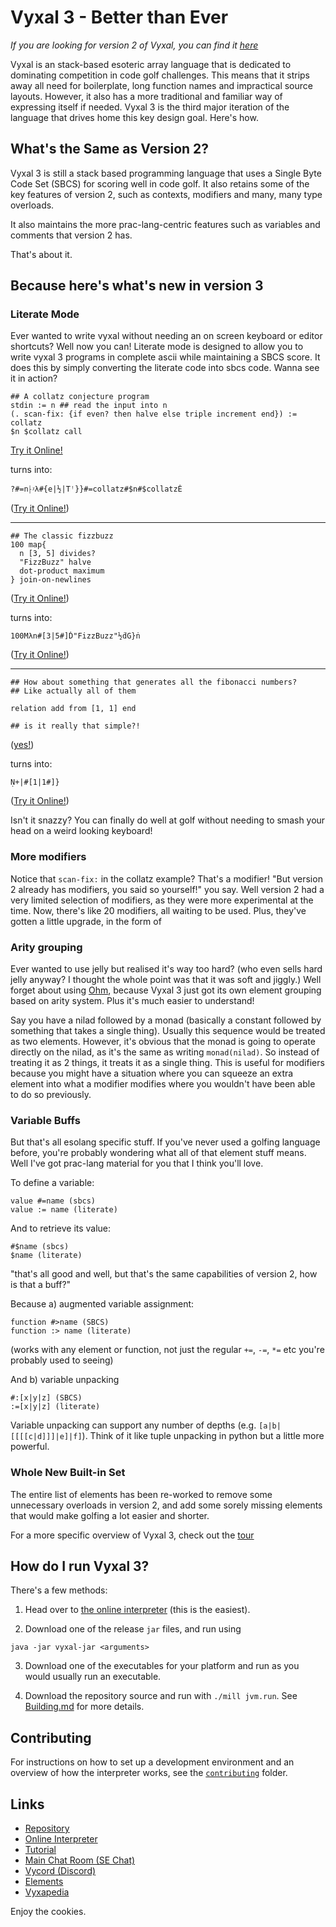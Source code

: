 # Vyxal 3 - Better than Ever


_If you are looking for version 2 of Vyxal, you can find it [here](https://github.com/Vyxal/Vyxal/tree/version-2)_


Vyxal is an stack-based esoteric array language that is dedicated to dominating competition in code golf challenges. This means that it strips away all need for boilerplate, long function names and impractical source layouts. However, it also has a more traditional and familiar way of expressing itself if needed. Vyxal 3 is the third major iteration of the language that drives home this key design goal. Here's how. 

## What's the Same as Version 2?

Vyxal 3 is still a stack based programming language that uses a Single Byte Code Set (SBCS) for scoring well in code golf. It also retains some of the key features of version 2, such as contexts, modifiers and many, many type overloads.

It also maintains the more prac-lang-centric features such as variables and comments that version 2 has.

That's about it.

## Because here's what's new in version 3

### Literate Mode

Ever wanted to write vyxal without needing an on screen keyboard or editor shortcuts? Well now you can! Literate mode is designed to allow you to write vyxal 3 programs in complete ascii while maintaining a SBCS score. It does this by simply converting the literate code into sbcs code. Wanna see it in action?

```
## A collatz conjecture program
stdin := n ## read the input into n
(. scan-fix: {if even? then halve else triple increment end}) := collatz
$n $collatz call
```

[Try it Online!](https://vyxal.github.io/versions/v3.0.0/#WyJsIiwiIiwiIyMgQSBjb2xsYXR6IGNvbmplY3R1cmUgcHJvZ3JhbVxuc3RkaW4gOj0gbiAjIyByZWFkIHRoZSBpbnB1dCBpbnRvIG5cbiguIHNjYW4tZml4OiB7aWYgZXZlbj8gdGhlbiBoYWx2ZSBlbHNlIGluY3JlbWVudCBlbmRpZn0pIDo9IGNvbGxhdHpcbiRuICRjb2xsYXR6IGNhbGwiLCIiLCIiLCIzLjAuMCJd#WyJsIiwiIiwiIyMgQSBjb2xsYXR6IGNvbmplY3R1cmUgcHJvZ3JhbVxuc3RkaW4gOj0gbiAjIyByZWFkIHRoZSBpbnB1dCBpbnRvIG5cbiguIHNjYW4tZml4OiB7aWYgZXZlbj8gdGhlbiBoYWx2ZSBlbHNlIHRyaXBsZSBpbmNyZW1lbnQgZW5kfSkgOj0gY29sbGF0elxuJG4gJGNvbGxhdHogY2FsbCIsIiIsIjkiLCIzLjAuMCJd)

turns into:

```
?#=n⸠ᵡλ#{e|½|Tꜝ}}#=collatz#$n#$collatzĖ
```

([Try it Online!](https://vyxal.github.io/versions/v3.0.0/#WyJsIiwiIiwiIyMgQSBjb2xsYXR6IGNvbmplY3R1cmUgcHJvZ3JhbVxuc3RkaW4gOj0gbiAjIyByZWFkIHRoZSBpbnB1dCBpbnRvIG5cbiguIHNjYW4tZml4OiB7aWYgZXZlbj8gdGhlbiBoYWx2ZSBlbHNlIGluY3JlbWVudCBlbmRpZn0pIDo9IGNvbGxhdHpcbiRuICRjb2xsYXR6IGNhbGwiLCIiLCIiLCIzLjAuMCJd#WyIiLCIiLCI/Iz1u4rig4bWhzrsje2V8wr18VOqcnX19Iz1jb2xsYXR6IyRuIyRjb2xsYXR6xJYiLCIiLCI5IiwiMy4wLjAiXQ==))

---

```
## The classic fizzbuzz
100 map{
  n [3, 5] divides?
  "FizzBuzz" halve
  dot-product maximum
} join-on-newlines
```

([Try it Online!](https://vyxal.github.io/latest.html#WyJsIiwiIiwiIyMgVGhlIGNsYXNzaWMgZml6emJ1enpcbjEwMCBtYXB7XG4gIG4gWzMsIDVdIGRpdmlkZXM/XG4gIFwiRml6ekJ1enpcIiBoYWx2ZVxuICBkb3QtcHJvZHVjdCBtYXhpbXVtXG59IGpvaW4tb24tbmV3bGluZXMiLCIiLCIiLCIzLjAuMCJd))

turns into:

```
100Mλn#[3|5#]Ḋ"FizzBuzz"½ḋG}ṅ
```

([Try it Online!](https://vyxal.github.io/latest.html#WyIiLCIiLCIxMDBNzrtuI1szfDUjXeG4ilwiRml6ekJ1enpcIsK94biLR33huYUiLCIiLCIiLCIzLjAuMCJd))

---

```
## How about something that generates all the fibonacci numbers?
## Like actually all of them

relation add from [1, 1] end

## is it really that simple?!
```

([yes!](https://vyxal.github.io/latest.html#WyJsIiwiIiwicmVsYXRpb24gYWRkIGZyb20gWzEsIDFdIGVuZCIsIiIsIiIsIjMuMC4wIl0=))

turns into:

```
Ṇ+|#[1|1#]}
```

([Try it Online!](https://vyxal.github.io/latest.html#WyIiLCIiLCLhuYYrfCNbMXwxI119IiwiIiwiIiwiMy4wLjAiXQ==))

Isn't it snazzy? You can finally do well at golf without needing to smash your head on a weird looking keyboard!

### More modifiers

Notice that `scan-fix:` in the collatz example? That's a modifier! "But version 2 already has modifiers, you said so yourself!" you say. Well version 2 had a very limited selection of modifiers, as they were more experimental at the time. Now, there's like 20 modifiers, all waiting to be used. Plus, they've gotten a little upgrade, in the form of

### Arity grouping

Ever wanted to use jelly but realised it's way too hard? (who even sells hard jelly anyway? I thought the whole point was that it was soft and jiggly.) Well forget about using [Ohm](https://github.com/nickbclifford/Ohm#ohm-), because Vyxal 3 just got its own element grouping based on arity system. Plus it's much easier to understand!

Say you have a nilad followed by a monad (basically a constant followed by something that takes a single thing). Usually this sequence would be treated as two elements. However, it's obvious that the monad is going to operate directly on the nilad, as it's the same as writing `monad(nilad)`. So instead of treating it as 2 things, it treats it as a single thing. This is useful for modifiers because you might have a situation where you can squeeze an extra element into what a modifier modifies where you wouldn't have been able to do so previously.

### Variable Buffs

But that's all esolang specific stuff. If you've never used a golfing language before, you're probably wondering what all of that element stuff means. Well I've got prac-lang material for you that I think you'll love.

To define a variable:

```
value #=name (sbcs)
value := name (literate)
```

And to retrieve its value:

```
#$name (sbcs)
$name (literate)
```

"that's all good and well, but that's the same capabilities of version 2, how is that a buff?"

Because a) augmented variable assignment:

```
function #>name (SBCS)
function :> name (literate)
```

(works with any element or function, not just the regular `+=`, `-=`, `*=` etc you're probably used to seeing)

And b) variable unpacking

```
#:[x|y|z] (SBCS)
:=[x|y|z] (literate)
```

Variable unpacking can support any number of depths (e.g. `[a|b|[[[[c|d]]]|e]|f]`). Think of it like tuple unpacking in python but a little more powerful.

### Whole New Built-in Set

The entire list of elements has been re-worked to remove some unnecessary overloads in version 2, and add some sorely missing elements that would make golfing a lot easier and shorter.

For a more specific overview of Vyxal 3, check out the [tour](./documentation/Tour.md)

## How do I run Vyxal 3?

There's a few methods:

1. Head over to [the online interpreter](vyxal.github.io/latest) (this is the easiest).

2. Download one of the release `jar` files, and run using

```
java -jar vyxal-jar <arguments>
```

3. Download one of the executables for your platform and run as you would usually run an executable.

4. Download the repository source and run with `./mill jvm.run`.
   See [Building.md](./contributing/Building.md) for more details.

## Contributing

For instructions on how to set up a development environment and an overview of
how the interpreter works, see the [`contributing`](/contributing/) folder.

## Links

- [Repository](https://github.com/Vyxal/Vyxal)
- [Online Interpreter](http://vyxal.github.io)
- [Tutorial](https://vyxapedia.hyper-neutrino.xyz/beginners)
- [Main Chat Room (SE Chat)](https://chat.stackexchange.com/rooms/106764/vyxal)
- [Vycord (Discord)](https://discord.gg/hER4Avd6fz)
- [Elements](https://github.com/Vyxal/Vyxal/blob/main/documents/knowledge/elements.md)
- [Vyxapedia](https://vyxapedia.hyper-neutrino.xyz/)

Enjoy the cookies.
